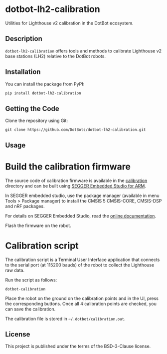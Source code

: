 # dotbot-lh2-calibration

Utilities for Lighthouse v2 calibration in the DotBot ecosystem.

## Description

`dotbot-lh2-calibration` offers tools and methods to calibrate Lighthouse v2
base stations (LH2) relative to the DotBot robots.

## Installation

You can install the package from PyPI:

```bash
pip install dotbot-lh2-calibration
```

## Getting the Code

Clone the repository using Git:

```
git clone https://github.com/DotBots/dotbot-lh2-calibration.git
```

## Usage

# Build the calibration firmware

The source code of calibration firmware is available in the
[calibration](calibration) directory and can be built using
[SEGGER Embedded Studio for ARM](https://www.segger.com/downloads/embedded-studio).

In SEGGER embedded studio, use the package manager
(available in menu Tools > Package manager) to install the CMSIS 5 CMSIS-CORE,
CMSIS-DSP and nRF packages.

For details on SEGGER Embedded Studio, read the
[online documentation](https://studio.segger.com/index.htm?https://studio.segger.com/home.htm).

Flash the firmware on the robot.

# Calibration script

The calibration script is a Terminal User Interface application that connects
to the serial port (at 115200 bauds) of the robot to collect the Lighthouse
raw data.

Run the script as follows:

```
dotbot-calibration
```

Place the robot on the ground on the calibration points and in the UI, press
the corresponding buttons.
Once all 4 calibration points are checked, you can save the calibration.

The calibration file is stored in `~/.dotbot/calibration.out`.

## License

This project is published under the terms of the BSD-3-Clause license.

